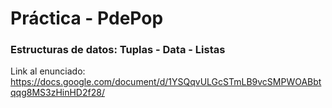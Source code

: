 # Práctica - PdePop

### Estructuras de datos: Tuplas - Data - Listas

Link al enunciado: https://docs.google.com/document/d/1YSQqvULGcSTmLB9vcSMPWOABbtqqg8MS3zHinHD2f28/

